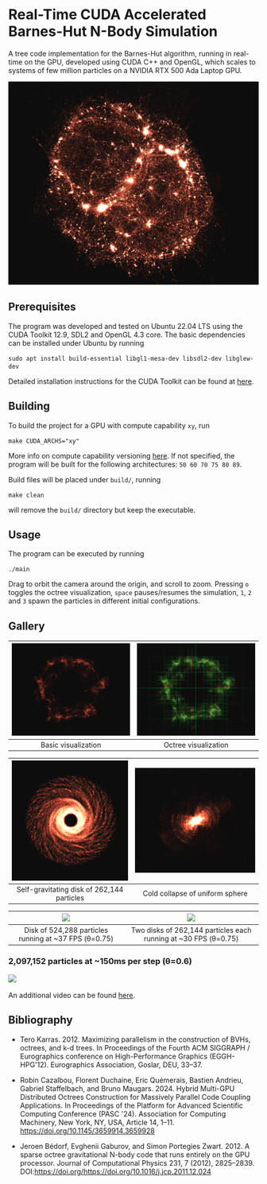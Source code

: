 # Real-Time CUDA Accelerated Barnes-Hut N-Body Simulation

A tree code implementation for the Barnes-Hut algorithm, running in real-time on the GPU, developed using CUDA C++ and OpenGL, which scales to systems of few million particles on a NVIDIA RTX 500 Ada Laptop GPU.

![](screenshots/1mln-clusters.png)

## Prerequisites

The program was developed and tested on Ubuntu 22.04 LTS using the CUDA Toolkit 12.9, SDL2 and OpenGL 4.3 core.
The basic dependencies can be installed under Ubuntu by running
```
sudo apt install build-essential libgl1-mesa-dev libsdl2-dev libglew-dev
```

Detailed installation instructions for the CUDA Toolkit can be found at [here](https://developer.nvidia.com/cuda-downloads).

## Building

To build the project for a GPU with compute capability `xy`, run
```
make CUDA_ARCHS="xy"
```
More info on compute capability versioning [here](https://docs.nvidia.com/cuda/cuda-compiler-driver-nvcc/#gpu-feature-list). If not specified, the program will be built for the following architectures: `50 60 70 75 80 89`.

Build files will be placed under `build/`, running
```
make clean
```
will remove the `build/` directory but keep the executable.

## Usage

The program can be executed by running
```
./main
```

Drag to orbit the camera around the origin, and scroll to zoom. Pressing `o` toggles the octree visualization, `space` pauses/resumes the simulation, `1`, `2` and `3` spawn the particles in different initial configurations.

## Gallery

| ![](screenshots/spinning.png) |  ![](screenshots/spinning-octree.png) |
|:--------:|:-------:|
| Basic visualization | Octree visualization |

| ![](screenshots/disk.png) |  ![](screenshots/shell-galaxy.png) |
|:--------:|:-------:|
| Self-gravitating disk of 262,144 particles | Cold collapse of uniform sphere |

| ![](screenshots/disk.gif) |  ![](screenshots/2disks.gif) |
|:--------:|:-------:|
| Disk of 524,288 particles running at ~37 FPS (θ=0.75) | Two disks of 262,144 particles each running at ~30 FPS (θ=0.75) |

### 2,097,152 particles at ~150ms per step (θ=0.6)

![](screenshots/2mln-explosion.gif)

An additional video can be found [here](https://drive.google.com/file/d/1YTa5hYdYPj_kloaZWec7PzCBgfg7Z7SG/view?usp=sharing).

## Bibliography

- Tero Karras. 2012. Maximizing parallelism in the construction of BVHs, octrees, and k-d trees. In Proceedings of the Fourth ACM SIGGRAPH / Eurographics conference on High-Performance Graphics (EGGH-HPG'12). Eurographics Association, Goslar, DEU, 33–37.

- Robin Cazalbou, Florent Duchaine, Eric Quémerais, Bastien Andrieu, Gabriel Staffelbach, and Bruno Maugars. 2024. Hybrid Multi-GPU Distributed Octrees Construction for Massively Parallel Code Coupling Applications. In Proceedings of the Platform for Advanced Scientific Computing Conference (PASC '24). Association for Computing Machinery, New York, NY, USA, Article 14, 1–11. https://doi.org/10.1145/3659914.3659928

- Jeroen Bédorf, Evghenii Gaburov, and Simon Portegies Zwart. 2012. A sparse octree gravitational N-body code that runs entirely on the GPU processor. Journal of Computational Physics 231, 7 (2012), 2825–2839. DOI:https://doi.org/https://doi.org/10.1016/j.jcp.2011.12.024



